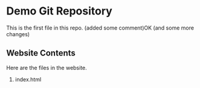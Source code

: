 # Demo Git Repository

This is the first file in this repo.
(added some comment)OK
(and some more changes)

## Website Contents

Here are the files in the website.

1. index.html
